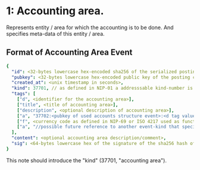 # 1: Accounting area.

Represents entity / area for which the accounting is to be done. And specifies meta-data of this entity / area.

## Format of Accounting Area Event

~~~yaml
{
  "id": <32-bytes lowercase hex-encoded sha256 of the serialized posting data>,
  "pubkey": <32-bytes lowercase hex-encoded public key of the posting creator>,
  "created_at": <unix timestamp in seconds>,
  "kind": 37701, // as defined in NIP-01 a addresssable kind-number is used for this event-type
  "tags": [
    ["d", <identifier for the accounting area>],
    ["title", <title of accounting area>],
    ["description", <optional description of accounting area>],
    ["a", "37702:<pubkey of used accounts structure event>:<d tag value of used accounts structure event>", <recommended relay URL, optional>], //reference to adressable accounts structure event, see for more fan02.md
    ["f", <currency code as defined in NIP-69 or ISO 4217 used as functional currency of the accounting area; for BTC 'XBT' or 'BTC'>],
    ["a", "//possible future reference to another event-kind that specifies posting-rules (e.g. rules for who is allowed to post to which accounts, ...)"]
  ],
  "content": <optional accounting area description/comment>,
  "sig": <64-bytes lowercase hex of the signature of the sha256 hash of the serialized event data, which is the same as the "id" field>
}
~~~

This note should introduce the "kind" \(37701, "accounting area"\).
